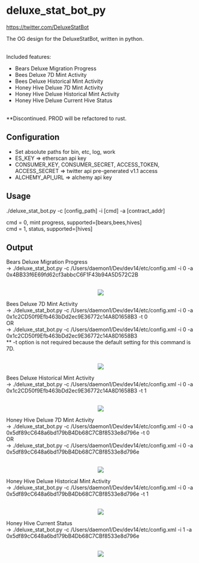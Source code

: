 # deluxe_stat_bot_py

https://twitter.com/DeluxeStatBot </br>

The OG design for the DeluxeStatBot, written in python. </br></br>

Included features: </br>
- Bears Deluxe Migration Progress </br>
- Bees Deluxe 7D Mint Activity </br>
- Bees Deluxe Historical Mint Activity </br>
- Honey Hive Deluxe 7D Mint Activity </br>
- Honey Hive Deluxe Historical Mint Activity </br>
- Honey Hive Deluxe Current Hive Status </br></br>

**Discontinued. PROD will be refactored to rust. 

## Configuration

- Set absolute paths for bin, etc, log, work </br>
- ES_KEY => etherscan api key </br>
- CONSUMER_KEY, CONSUMER_SECRET, ACCESS_TOKEN, ACCESS_SECRET => twitter api pre-generated v1.1 access  </br>
- ALCHEMY_API_URL => alchemy api key </br>

## Usage 

./deluxe_stat_bot.py -c [config_path] -i [cmd] -a [contract_addr] </br>

cmd = 0, mint progress, supported=[bears,bees,hives]</br>
cmd = 1, status, supported=[hives]</br>

## Output

Bears Deluxe Migration Progress </br>
-> ./deluxe_stat_bot.py -c /Users/daemon1/Dev/dev14/etc/config.xml -i 0 -a 0x4BB33f6E69fd62cf3abbcC6F1F43b94A5D572C2B </br></br>

<p align="center" width="15%" size="50%">
   <img src="work/bears_deluxe_migration_output2022_02_14.png">  
</p>

Bees Deluxe 7D Mint Activity </br>
-> ./deluxe_stat_bot.py -c /Users/daemon1/Dev/dev14/etc/config.xml -i 0 -a 0x1c2CD50f9Efb463bDd2ec9E36772c14A8D1658B3 -t 0 </br>
OR </br>
-> ./deluxe_stat_bot.py -c /Users/daemon1/Dev/dev14/etc/config.xml -i 0 -a 0x1c2CD50f9Efb463bDd2ec9E36772c14A8D1658B3  </br>
** -t option is not required because the default setting for this command is 7D. </br></br>

<p align="center" width="15%" size="50%">
   <img src="work/bees_deluxe_7d_mint_act_2022_02_14.png">  
</p>

Bees Deluxe Historical Mint Activity </br>
-> ./deluxe_stat_bot.py -c /Users/daemon1/Dev/dev14/etc/config.xml -i 0 -a 0x1c2CD50f9Efb463bDd2ec9E36772c14A8D1658B3 -t 1 </br></br>

<p align="center" width="15%" size="50%">
   <img src="work/bees_deluxe_hist_mint_2022_02_07.png">  
</p>

Honey Hive Deluxe 7D Mint Activity </br>
-> ./deluxe_stat_bot.py -c /Users/daemon1/Dev/dev14/etc/config.xml -i 0 -a 0x5df89cC648a6bd179bB4Db68C7CBf8533e8d796e -t 0 </br>
OR </br>
-> ./deluxe_stat_bot.py -c /Users/daemon1/Dev/dev14/etc/config.xml -i 0 -a 0x5df89cC648a6bd179bB4Db68C7CBf8533e8d796e </br></br>

<p align="center" width="15%" size="50%">
   <img src="work/honey_hive_deluxe_7d_mint_act_2022_02_14.png">  
</p>

Honey Hive Deluxe Historical Mint Activity </br>
-> ./deluxe_stat_bot.py -c /Users/daemon1/Dev/dev14/etc/config.xml -i 0 -a 0x5df89cC648a6bd179bB4Db68C7CBf8533e8d796e -t 1 </br></br>

<p align="center" width="15%" size="50%">
   <img src="work/honey_hive_deluxe_hist_mint_act_2022_02_07.png">  
</p>

Honey Hive Current Status </br>
-> ./deluxe_stat_bot.py -c /Users/daemon1/Dev/dev14/etc/config.xml -i 1 -a 0x5df89cC648a6bd179bB4Db68C7CBf8533e8d796e </br></br>

<p align="center" width="15%" size="50%">
   <img src="work/honey_hive_deluxe_current_status_2022_01_22.png">  
</p>


